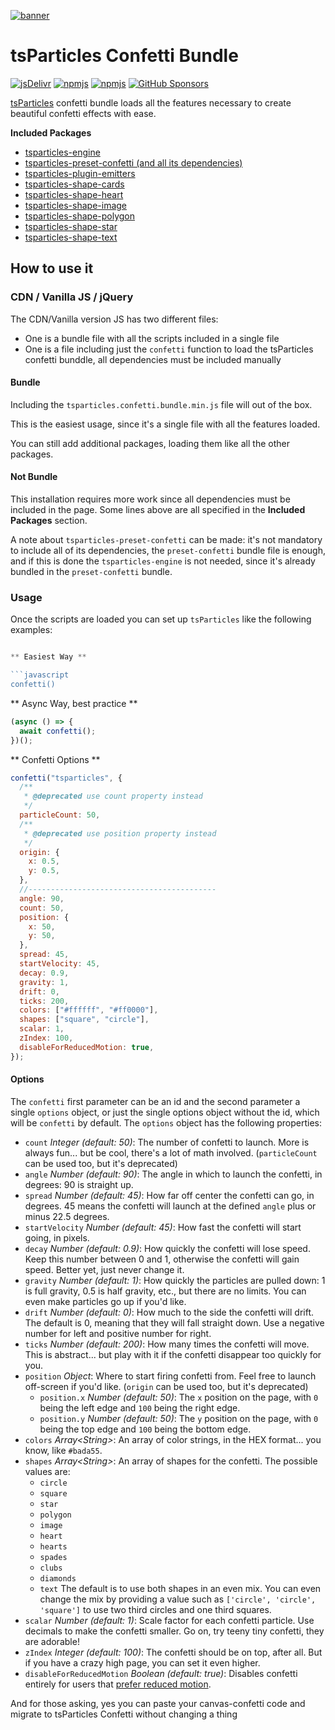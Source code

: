 [![banner](https://particles.js.org/images/banner2.png)](https://particles.js.org)

# tsParticles Confetti Bundle

[![jsDelivr](https://data.jsdelivr.com/v1/package/npm/tsparticles-confetti/badge)](https://www.jsdelivr.com/package/npm/tsparticles-confetti) [![npmjs](https://badge.fury.io/js/tsparticles-confetti.svg)](https://www.npmjs.com/package/tsparticles-confetti) [![npmjs](https://img.shields.io/npm/dt/tsparticles-confetti)](https://www.npmjs.com/package/tsparticles-confetti) [![GitHub Sponsors](https://img.shields.io/github/sponsors/matteobruni)](https://github.com/sponsors/matteobruni)

[tsParticles](https://github.com/matteobruni/tsparticles) confetti bundle loads all the features necessary to create beautiful confetti effects with ease.

**Included Packages**

- [tsparticles-engine](https://github.com/matteobruni/tsparticles/tree/main/engine)
- [tsparticles-preset-confetti (and all its dependencies)](https://github.com/matteobruni/tsparticles/tree/main/presets/confetti)
- [tsparticles-plugin-emitters](https://github.com/matteobruni/tsparticles/tree/main/plugins/emitters)
- [tsparticles-shape-cards](https://github.com/matteobruni/tsparticles/tree/main/shapes/cards)
- [tsparticles-shape-heart](https://github.com/matteobruni/tsparticles/tree/main/shapes/heart)
- [tsparticles-shape-image](https://github.com/matteobruni/tsparticles/tree/main/shapes/image)
- [tsparticles-shape-polygon](https://github.com/matteobruni/tsparticles/tree/main/shapes/polygon)
- [tsparticles-shape-star](https://github.com/matteobruni/tsparticles/tree/main/shapes/star)
- [tsparticles-shape-text](https://github.com/matteobruni/tsparticles/tree/main/shapes/text)

## How to use it

### CDN / Vanilla JS / jQuery

The CDN/Vanilla version JS has two different files:

- One is a bundle file with all the scripts included in a single file
- One is a file including just the `confetti` function to load the tsParticles confetti bunddle, all dependencies must be
  included manually

#### Bundle

Including the `tsparticles.confetti.bundle.min.js` file will out of the box.

This is the easiest usage, since it's a single file with all the features loaded.

You can still add additional packages, loading them like all the other packages.

#### Not Bundle

This installation requires more work since all dependencies must be included in the page. Some lines above are all
specified in the **Included Packages** section.

A note about `tsparticles-preset-confetti` can be made: it's not mandatory to include all of its dependencies, the `preset-confetti` bundle file is enough, and if this is done the `tsparticles-engine` is not needed, since it's already bundled in the `preset-confetti` bundle.

### Usage

Once the scripts are loaded you can set up `tsParticles` like the following examples:

```javascript

** Easiest Way **

```javascript
confetti()
```

** Async Way, best practice **

```javascript
(async () => {
  await confetti();
})();
```

** Confetti Options **

```javascript
confetti("tsparticles", {
  /**
   * @deprecated use count property instead
   */
  particleCount: 50,
  /**
   * @deprecated use position property instead
   */
  origin: {
    x: 0.5,
    y: 0.5,
  },
  //------------------------------------------
  angle: 90,
  count: 50,
  position: {
    x: 50,
    y: 50,
  },
  spread: 45,
  startVelocity: 45,
  decay: 0.9,
  gravity: 1,
  drift: 0,
  ticks: 200,
  colors: ["#ffffff", "#ff0000"],
  shapes: ["square", "circle"],
  scalar: 1,
  zIndex: 100,
  disableForReducedMotion: true,
});
```

#### Options

The `confetti` first parameter can be an id and the second parameter a single `options` object, or just the single options object without the id, which will be `confetti` by default. The `options` object has the following properties:

- `count` _Integer (default: 50)_: The number of confetti to launch. More is always fun... but be cool, there's a lot of
  math involved. (`particleCount` can be used too, but it's deprecated)
- `angle` _Number (default: 90)_: The angle in which to launch the confetti, in degrees: 90 is straight up.
- `spread` _Number (default: 45)_: How far off center the confetti can go, in degrees. 45 means the confetti will launch
  at the defined `angle` plus or minus 22.5 degrees.
- `startVelocity` _Number (default: 45)_: How fast the confetti will start going, in pixels.
- `decay` _Number (default: 0.9)_: How quickly the confetti will lose speed. Keep this number between 0 and 1, otherwise
  the confetti will gain speed. Better yet, just never change it.
- `gravity` _Number (default: 1)_: How quickly the particles are pulled down: 1 is full gravity, 0.5 is half gravity,
  etc., but there are no limits. You can even make particles go up if you'd like.
- `drift` _Number (default: 0)_: How much to the side the confetti will drift. The default is 0, meaning that they will
  fall straight down. Use a negative number for left and positive number for right.
- `ticks` _Number (default: 200)_: How many times the confetti will move. This is abstract... but play with it if the
  confetti disappear too quickly for you.
- `position` _Object_: Where to start firing confetti from. Feel free to launch off-screen if you'd like. (`origin` can
  be used too, but it's deprecated)
  - `position.x` _Number (default: 50)_: The `x` position on the page, with `0` being the left edge and `100` being the
    right edge.
  - `position.y` _Number (default: 50)_: The `y` position on the page, with `0` being the top edge and `100` being the
    bottom edge.
- `colors` _Array&lt;String&gt;_: An array of color strings, in the HEX format... you know, like `#bada55`.
- `shapes` _Array&lt;String&gt;_: An array of shapes for the confetti. The possible values are:
  - `circle`
  - `square`
  - `star`
  - `polygon`
  - `image`
  - `heart`
  - `hearts`
  - `spades`
  - `clubs`
  - `diamonds`
  - `text`
  The default is to use both shapes in an even mix. You can even change the mix by providing a value such
  as `['circle', 'circle', 'square']` to use two third circles and one third squares.
- `scalar` _Number (default: 1)_: Scale factor for each confetti particle. Use decimals to make the confetti smaller. Go
  on, try teeny tiny confetti, they are adorable!
- `zIndex` _Integer (default: 100)_: The confetti should be on top, after all. But if you have a crazy high page, you
  can set it even higher.
- `disableForReducedMotion` _Boolean (default: true)_: Disables confetti entirely for users
  that [prefer reduced motion](https://developer.mozilla.org/en-US/docs/Web/CSS/@media/prefers-reduced-motion).

And for those asking, yes you can paste your canvas-confetti code and migrate to tsParticles Confetti without changing a thing